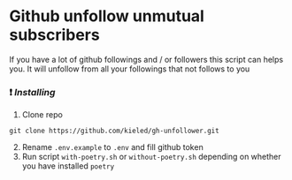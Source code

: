 # Github unfollow unmutual subscribers

If you have a lot of github followings and / or followers this script can helps you. It will unfollow from all your
followings that not follows to you

### :heavy_exclamation_mark: _Installing_

1. Clone repo

```
git clone https://github.com/kieled/gh-unfollower.git
```

2. Rename `.env.example` to `.env` and fill github token
3. Run script `with-poetry.sh` or `without-poetry.sh` depending on whether you have installed `poetry`
